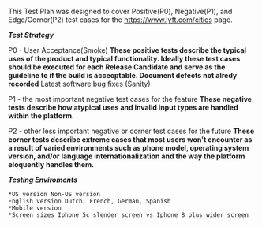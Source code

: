 This Test Plan was designed to cover Positive(P0), Negative(P1), and Edge/Corner(P2) test cases for the https://www.lyft.com/cities page.

  ***Test Strategy***

  P0 - User Acceptance(Smoke) 
  **These positive tests describe the typical uses of the product and typical functionality. Ideally these test cases should be executed for each Release Candidate and serve as the guideline to if the build is accecptable. Document defects not alredy recorded**
  Latest software bug fixes (Sanity)


  P1 - the most important negative test cases for the feature
  **These negative tests describe how atypical uses and invalid input types are handled within the platform.**


  P2 - other less important negative or corner test cases for the future
  **These corner tests describe extreme cases that most users won't encounter as a result of varied environments such as phone model, operating system version, and/or language internationalization and the way the platform eloquently handles them.**

  ***Testing Enviroments*** 

    *US version Non-US version
    English version Dutch, French, German, Spanish
    *Mobile version
    *Screen sizes Iphone 5c slender screen vs Iphone 8 plus wider screen

